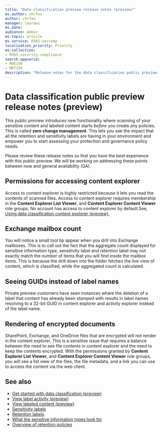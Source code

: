 ```yaml
---
title: "Data classification preview release notes (preview)"
ms.author: chrfox
author: chrfox
manager: laurawi
ms.date: 
audience: Admin
ms.topic: article
ms.service: O365-seccomp
localization_priority: Priority
ms.collection: 
- M365-security-compliance
search.appverid: 
- MOE150
- MET150
description: "Release notes for the data classification public preview."
---
```


# Data classification public preview release notes (preview)

This public preview introduces new functionality where scanning of your sensitive content and labeled content starts *before* you create any policies. This is called **zero change management**. This lets you see the impact that all the retention and sensitivity labels are having in your environment and empower you to start assessing your protection and governance policy needs.

Please review these release notes so that you have the best experience with this public preview. We will be working on addressing these points between now and general availability (GA).

## Permissions for accessing content explorer

Access to content explorer is highly restricted because it lets you read the contents of scanned files. Access to content explorer requires membership in the **Content Explorer List Viewer**, and **Content Explorer Content Viewer** role groups. No account has access to content explorer by default.See, [Using data classification content explorer (preview).](/data-classification-content-explorer#permissions)

## Exchange mailbox count

You will notice a small tool tip appear when you drill into Exchange mailboxes. This is to call out the fact that the aggregate count displayed for sensitive information type, sensitivity label and retention label may not exactly match the number of items that you will find inside the mailbox items. This is because the drill down into the folder fetches the live view of content, which is classified, while the aggregated count is calculated.

## Seeing GUIDs instead of label names

Private preview customers have seen instances where the deletion of a label that content has already been stamped with results in label names resolving to a 32-bit GUID in content explorer and activity explorer instead of the label name. 

## Rendering of encrypted documents

SharePoint, Exchange, and OneDrive files that are encrypted will not render in the content explorer. This is a sensitive issue that requires a balance between the need to see file contents in content explorer and the need to keep the contents encrypted. With the permissions granted by **Content Explorer List Viewer**, and **Content Explorer Content Viewer** role groups, you will see a list view of the files, the file  metadata, and a link you can use to access the content via the web client. 

## See also

- [Get started with data classification (preview)](data-classification-overview.md)
- [View label activity (preview)](data-classification-activity-explorer.md)
- [View labeled content (preview)](data-classification-content-explorer.md)
- [Sensitivity labels](sensitivity-labels.md)
- [Retention labels](labels.md)
- [What the sensitive information types look for](what-the-sensitive-information-types-look-for.md)
- [Overview of retention policies](retention-policies.md)
